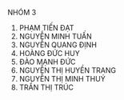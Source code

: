 NHÓM 3
1. PHẠM TIẾN ĐẠT
2. NGUYỄN MINH TUẤN
3. NGUYỄN QUANG ĐỊNH
4. HOÀNG ĐỨC HUY
5. ĐÀO MẠNH ĐỨC
6. NGUYỄN THỊ HUYỀN TRANG
7. NGUYỄN THỊ MINH THUÝ
8. TRẦN THỊ TRÚC
